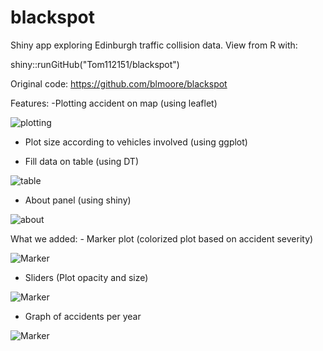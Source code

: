 # blackspot

Shiny app exploring Edinburgh traffic collision data. View from R with: 


shiny::runGitHub("Tom112151/blackspot")

Original code: https://github.com/blmoore/blackspot

Features: -Plotting accident on map (using leaflet)

![plotting](https://raw.githubusercontent.com/Tom112151/blackspot/master/www/img/blak1.JPG)

- Plot size according to vehicles involved (using ggplot)

- Fill data on table (using DT)

![table](https://raw.githubusercontent.com/Tom112151/blackspot/master/blak3.JPG)

- About panel (using shiny)

![about](https://raw.githubusercontent.com/Tom112151/blackspot/master/blak2.JPG)

What we added: - Marker plot (colorized plot based on accident severity)

![Marker](https://raw.githubusercontent.com/Tom112151/blackspot/master/blak5.JPG)


- Sliders (Plot opacity and size)

![Marker](https://raw.githubusercontent.com/Tom112151/blackspot/master/blak4.JPG)

- Graph of accidents per year 

![Marker](https://raw.githubusercontent.com/Tom112151/blackspot/master/blak6.JPG)
